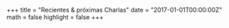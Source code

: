 +++
title = "Recientes & próximas Charlas"
date = "2017-01-01T00:00:00Z"
math = false
highlight = false
+++
